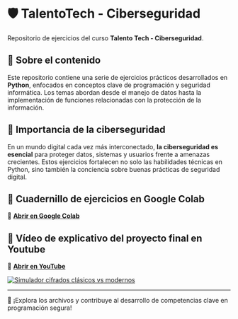 # 🛡️ TalentoTech - Ciberseguridad

Repositorio de ejercicios del curso **Talento Tech - Ciberseguridad**.

## 🐍 Sobre el contenido

Este repositorio contiene una serie de ejercicios prácticos desarrollados en **Python**, enfocados en conceptos clave de programación y seguridad informática. Los temas abordan desde el manejo de datos hasta la implementación de funciones relacionadas con la protección de la información.

## 🔐 Importancia de la ciberseguridad

En un mundo digital cada vez más interconectado, **la ciberseguridad es esencial** para proteger datos, sistemas y usuarios frente a amenazas crecientes. Estos ejercicios fortalecen no solo las habilidades técnicas en Python, sino también la conciencia sobre buenas prácticas de seguridad digital.

## 📝 Cuadernillo de ejercicios en Google Colab

🔗 **[Abrir en Google Colab](https://colab.research.google.com/drive/15NYPJnXsJQvS8RUMgNcnP4GhLy8W561Q?usp=sharing)**

## 🎥 Vídeo de explicativo del proyecto final en Youtube

🔗 **[Abrir en YouTube]()**

[![Simulador cifrados clásicos vs modernos](https://img.youtube.com/vi/UESoS4oOSsU/maxresdefault.jpg)](https://www.youtube.com/watch?v=UESoS4oOSsU)

---

📁 ¡Explora los archivos y contribuye al desarrollo de competencias clave en programación segura!